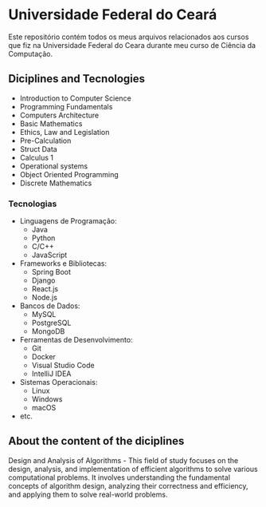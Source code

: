 # Universidade Federal do Ceará

Este repositório contém todos os meus arquivos relacionados aos cursos que fiz na Universidade Federal do Ceara durante meu curso de Ciência da Computação.

## Diciplines and Tecnologies

- Introduction to Computer Science
- Programming Fundamentals
- Computers Architecture
- Basic Mathematics
- Ethics, Law and Legislation
- Pre-Calculation
- Struct Data
- Calculus 1
- Operational systems
- Object Oriented Programming
- Discrete Mathematics

### Tecnologias

- Linguagens de Programação:
  - Java
  - Python
  - C/C++
  - JavaScript
- Frameworks e Bibliotecas:
  - Spring Boot
  - Django
  - React.js
  - Node.js
- Bancos de Dados:
  - MySQL
  - PostgreSQL
  - MongoDB
- Ferramentas de Desenvolvimento:
  - Git
  - Docker
  - Visual Studio Code
  - IntelliJ IDEA
- Sistemas Operacionais:
  - Linux
  - Windows
  - macOS
- etc.

## About the content of the diciplines

Design and Analysis of Algorithms - This field of study focuses on the design, analysis, and implementation of efficient algorithms to solve various computational problems. It involves understanding the fundamental concepts of algorithm design, analyzing their correctness and efficiency, and applying them to solve real-world problems.
